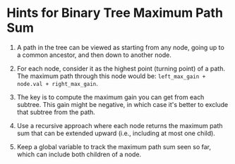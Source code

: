 # Hints for Binary Tree Maximum Path Sum

1. A path in the tree can be viewed as starting from any node, going up to a common ancestor, and then down to another node.

2. For each node, consider it as the highest point (turning point) of a path. The maximum path through this node would be: `left_max_gain + node.val + right_max_gain`.

3. The key is to compute the maximum gain you can get from each subtree. This gain might be negative, in which case it's better to exclude that subtree from the path.

4. Use a recursive approach where each node returns the maximum path sum that can be extended upward (i.e., including at most one child).

5. Keep a global variable to track the maximum path sum seen so far, which can include both children of a node.
